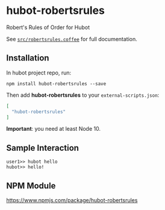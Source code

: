 # hubot-robertsrules

Robert's Rules of Order for Hubot

See [`src/robertsrules.coffee`](src/robertsrules.coffee) for full documentation.

## Installation

In hubot project repo, run:

`npm install hubot-robertsrules --save`

Then add **hubot-robertsrules** to your `external-scripts.json`:

```json
[
  "hubot-robertsrules"
]
```

**Important**: you need at least Node 10.

## Sample Interaction

```
user1>> hubot hello
hubot>> hello!
```

## NPM Module

https://www.npmjs.com/package/hubot-robertsrules
